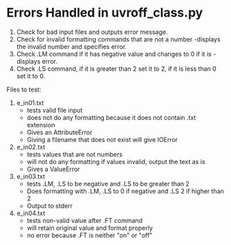 # Errors Handled in uvroff_class.py #

1. Check for bad input files and outputs error message.
2. Check for invalid formatting commands that are not a number -displays the invalid number and specifies error.
3. Check .LM command if it has negative value and changes to 0 if it is -displays error.
4. Check .LS command, if it is greater than 2 set it to 2, if it is less than 0 set it to 0.

Files to test:

1. e_in01.txt
	- tests valid file input
	- does not do any formatting because it does not contain .txt extension
	- Gives an AttributeError
	- Giving a filename that does not exist will give IOError
2. e_in02.txt
	- tests values that are not numbers
	- will not do any formatting if values invalid, output the text as is
	- Gives a ValueError
3. e_in03.txt
	- tests .LM, .LS to be negative and .LS to be greater than 2
	- Does formatting with .LM, .LS to 0 if negative and .LS 2 if higher than 2
	- Output to stderr
4. e_in04.txt
	- tests non-valid value after .FT command
	- will retain original value and format properly
	- no error because .FT is neither "on" or "off"
